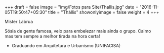 +++
draft = false
image = "img/Fotos para Site/Thallis.jpg"
date = "2016-11-05T19:50:47+05:30"
title = "Thállis"
showonlyimage = false
weight = 4
+++

Mister Labrua
<!--more-->

Sósia de gente famosa, veio para embelezar mais ainda o grupo. Calmo mas tem sempre a melhor tirada na hora certa!

- Graduando em Arquitetura e Urbanismo (UNIFACISA)
